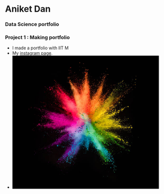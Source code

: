 # </center>Aniket Dan</center>
### </center>Data Science portfolio</center>

### </center>Project 1 : Making portfolio</center>
- I made a portfolio with IIT M
- My [instagram page](https://www.instagram.com/annoyniket).
- ![Flower!](assests/image.jpg)
<html>   
<head>
<style>
body {
  background-image: url(https://i.redd.it/njegi3gd9nc61.jpg);
);
  background-repeat: no-repeat;
}
</style>
</head>
<body>


